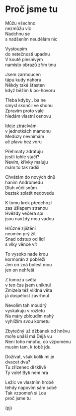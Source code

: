 Proč jsme tu
============

Můžu všechno  
nezmůžu víc  
Nadchnu se  
s nadšením neudělám nic

Vystoupím  
do netečnosti upadnu  
V koutě plesnivým  
namísto obrazů zřím tmu

Jsem zarmoucen  
tápu kudy nahoru  
Někdy také šťasten  
když běžím k po-hovoru

Třeba kdyby.. ba ne  
smysl skončil ve shonu  
Zpravím proto vale  
hledám vlastní osnovu

Ideje ztrácívám  
v jednotkách mamonu  
Medúzy nevnímám  
ač plavu bez voru

Přehmaty zdrátuju  
jestli tohle stačí?  
Nevím, křivky maluju  
mám to tak radši

Chvátám do nových dnů  
haním Andromedu  
Dluh vůči snům  
beztak splatit nedovedu

K tomu krok předchozí  
zas úšlapem stranou  
Hvězdy večera spí  
jsou navždy mou vadou

Hrůzné zjištění  
neumím prý žít  
Snad odstup od lidí  
s vlky věnce vít

To vysoko nade krou  
kormorán z pobřeží  
Jen on zná bolest mou  
jen on nehřeší

Z lomozu světa  
v ten čas jsem uniknul  
Zmizela též vlídná věta  
já dospělost zavrhnul

Nevolím tah moudrý  
vyskakuju v rozletu  
Na máry zbloudím nahý  
vyhlížím svou kometu

Zbytečný už džbánek od hněvu  
moře unáší má Déjà vu  
Není toho mnoho, co vzpomenu  
musím tam, k tobě jdu

Dožívat, však kolik mi je  
dvacet dva?  
Tu zřízenec dí tklivě  
Ty vole! Bytí není hra

Ležíc ve vlastním hrobě  
tehdy napovím sám sobě  
Tak vzpomeň si Lou  
proč jsme tu

(pj)

